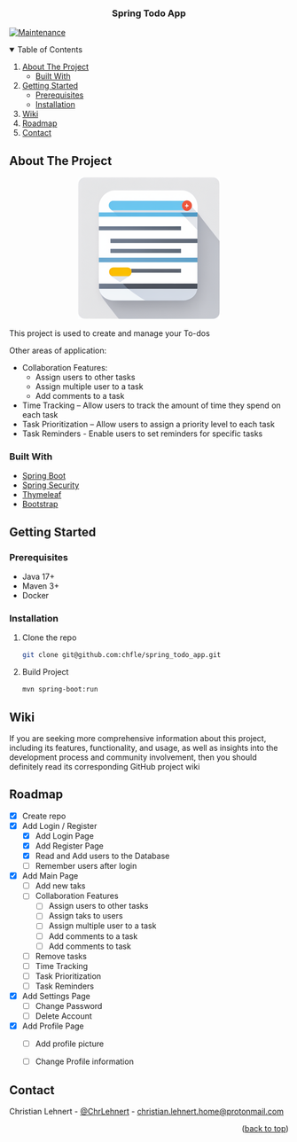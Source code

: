 <div align="center">
<h3 align="center">Spring Todo App</h3>
</div>

[![Maintenance](https://img.shields.io/badge/Maintained%3F-yes-green.svg)](https://github.com/chfle/spring_todo_app/graphs/commit-activity)

<!-- TABLE OF CONTENTS -->
<details open=true>
  <summary>Table of Contents</summary>
  <ol>
    <li>
      <a href="#about-the-project">About The Project</a>
      <ul>
        <li><a href="#built-with">Built With</a></li>
      </ul>
    </li>
    <li>
      <a href="#getting-started">Getting Started</a>
      <ul>
        <li><a href="#prerequisites">Prerequisites</a></li>
        <li><a href="#installation">Installation</a></li>
      </ul>
    </li>
    <li><a href="#wiki">Wiki</a></li>
    <li><a href="#roadmap">Roadmap</a></li>
    <li><a href="#contact">Contact</a></li>
  </ol>
</details>

<!-- ABOUT THE PROJECT -->
## About The Project

<p align="center">
<img src="readme/images/app.png" alt="project image">
</p>

 This project is used to create and manage your To-dos
 
 Other areas of application:
 
- Collaboration Features:
  - Assign users to other tasks
  - Assign multiple user to a task
  - Add comments to a task
- Time Tracking – Allow users to track the amount of time they spend on each task
- Task Prioritization – Allow users to assign a priority level to each task
- Task Reminders - Enable users to set reminders for specific tasks

### Built With

* [Spring Boot](https://spring.io/projects/spring-boot)
* [Spring Security](https://spring.io/projects/spring-security)
* [Thymeleaf](https://www.thymeleaf.org/)
* [Bootstrap](https://getbootstrap.com/docs/5.0/getting-started/introduction/)

<!-- GETTING STARTED -->
## Getting Started

### Prerequisites

* Java 17+
* Maven 3+
* Docker

### Installation


1. Clone the repo
   ```sh
   git clone git@github.com:chfle/spring_todo_app.git
   ```
2. Build Project
   ```sh
   mvn spring-boot:run
   
## Wiki

If you are seeking more comprehensive information about this project, including its features, functionality, and usage, as well as insights into the development process and community involvement, then you should definitely read its corresponding GitHub project wiki
  
## Roadmap

- [X] Create repo
- [X] Add Login / Register
  - [X] Add Login Page
  - [X] Add Register Page
  - [X] Read and Add users to the Database
  - [ ] Remember users after login
- [X] Add Main Page
  - [ ] Add new taks
  - [ ] Collaboration Features
    - [ ] Assign users to other tasks
    - [ ] Assign taks to users
    - [ ] Assign multiple user to a task
    - [ ] Add comments to a task
    - [ ] Add comments to task
  - [ ] Remove tasks
  - [ ] Time Tracking 
  - [ ] Task Prioritization 
  - [ ] Task Reminders 
- [X] Add Settings Page
  - [ ] Change Password
  - [ ] Delete Account
- [X] Add Profile Page
  - [ ] Add profile picture
  - [ ] Change Profile information


<!-- CONTACT -->
## Contact

Christian Lehnert - [@ChrLehnert](https://twitter.com/ChrLehnert) - <a href="mailto:christian.lehnert.home@protonmail.com">christian.lehnert.home@protonmail.com</a>

<p align="right">(<a href="#top">back to top</a>)</p>
